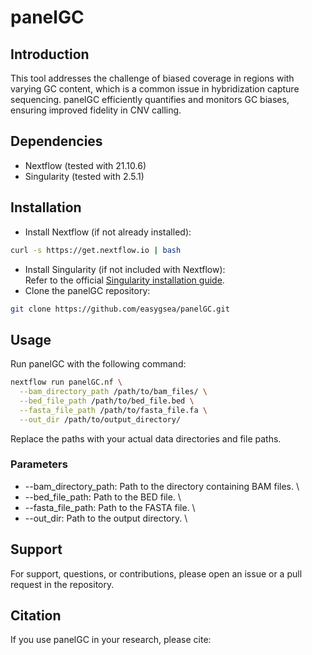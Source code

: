 # panelGC

## Introduction
This tool addresses the challenge of biased coverage in regions with varying GC content, which is a common issue in hybridization capture sequencing. panelGC efficiently quantifies and monitors GC biases, ensuring improved fidelity in CNV calling.

## Dependencies
- Nextflow (tested with 21.10.6)
- Singularity (tested with 2.5.1)

## Installation
- Install Nextflow (if not already installed):
```bash
curl -s https://get.nextflow.io | bash
```
- Install Singularity (if not included with Nextflow): \
Refer to the official [Singularity installation guide](https://docs.sylabs.io/guides/latest/user-guide/quick_start.html).
- Clone the panelGC repository:
```bash
git clone https://github.com/easygsea/panelGC.git
```

## Usage
Run panelGC with the following command:
```bash
nextflow run panelGC.nf \
  --bam_directory_path /path/to/bam_files/ \
  --bed_file_path /path/to/bed_file.bed \
  --fasta_file_path /path/to/fasta_file.fa \
  --out_dir /path/to/output_directory/
```
Replace the paths with your actual data directories and file paths.

### Parameters
- --bam_directory_path: Path to the directory containing BAM files. \
- --bed_file_path: Path to the BED file. \
- --fasta_file_path: Path to the FASTA file. \
- --out_dir: Path to the output directory. \

## Support
For support, questions, or contributions, please open an issue or a pull request in the repository.

## Citation
If you use panelGC in your research, please cite: